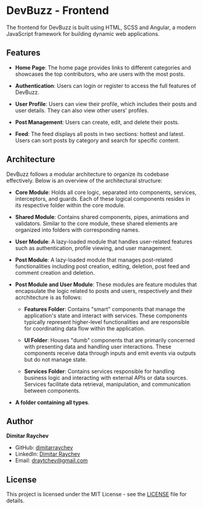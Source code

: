 # DevBuzz - Frontend

The frontend for DevBuzz is built using HTML, SCSS and Angular, a modern JavaScript framework for building dynamic web applications.

## Features

- **Home Page**: The home page provides links to different categories and showcases the top contributors, who are users with the most posts.

- **Authentication**: Users can login or register to access the full features of DevBuzz.

- **User Profile**: Users can view their profile, which includes their posts and user details. They can also view other users' profiles.

- **Post Management**: Users can create, edit, and delete their posts.

- **Feed**: The feed displays all posts in two sections: hottest and latest. Users can sort posts by category and search for specific content.

## Architecture

DevBuzz follows a modular architecture to organize its codebase effectively. Below is an overview of the architectural structure:

- **Core Module**: Holds all core logic, separated into components, services, interceptors, and guards. Each of these logical components resides in its respective folder within the core module.

- **Shared Module**: Contains shared components, pipes, animations and validators. Similar to the core module, these shared elements are organized into folders with corresponding names.

- **User Module**: A lazy-loaded module that handles user-related features such as authentication, profile viewing, and user management.

- **Post Module**: A lazy-loaded module that manages post-related functionalities including post creation, editing, deletion, post feed and comment creation and deletion.

- **Post Module and User Module**: These modules are feature modules that encapsulate the logic related to posts and users, respectively and their acrchitecture is as follows:

  - **Features Folder**: Contains "smart" components that manage the application's state and interact with services. These components typically represent higher-level functionalities and are responsible for coordinating data flow within the application.

  - **UI Folder**: Houses "dumb" components that are primarily concerned with presenting data and handling user interactions. These components receive data through inputs and emit events via outputs but do not manage state.

  - **Services Folder**: Contains services responsible for handling business logic and interacting with external APIs or data sources. Services facilitate data retrieval, manipulation, and communication between components.

- **A folder containing all types**.

## Author

**Dimitar Raychev**

- GitHub: [dimitarraychev](https://github.com/dimitarraychev)
- LinkedIn: [Dimitar Raychev](https://linkedin.com/in/dimitaraychev)
- Email: draytchev@gmail.com

## License

This project is licensed under the MIT License - see the [LICENSE](LICENSE) file for details.
